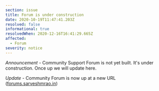 ```yaml
---
section: issue
title: Forum is under construction
date: 2020-10-19T11:47:41.203Z
resolved: false
informational: true
resolvedWhen: 2020-12-16T16:41:29.665Z
affected:
  - Forum
severity: notice
---
```

*Announcement* - Community Support Forum is not yet built. It's under construction. Once up we will update here.

*Update -* Community Forum is now up at a new URL ([forums.sarveshmrao.in](https://forums.sarveshmrao.in))